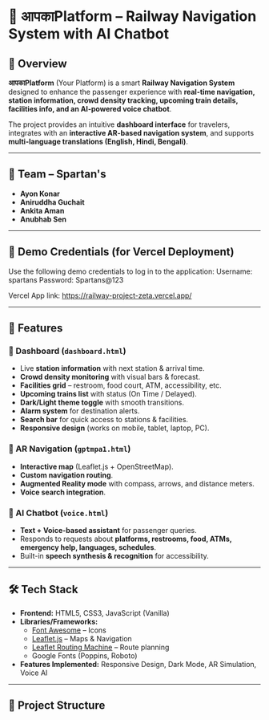 # 🚆 आपकाPlatform – Railway Navigation System with AI Chatbot

## 📌 Overview
**आपकाPlatform** (Your Platform) is a smart **Railway Navigation System** designed to enhance the passenger experience with **real-time navigation, station information, crowd density tracking, upcoming train details, facilities info, and an AI-powered voice chatbot**.  

The project provides an intuitive **dashboard interface** for travelers, integrates with an **interactive AR-based navigation system**, and supports **multi-language translations (English, Hindi, Bengali)**.

---

## 👥 Team – Spartan's
- **Ayon Konar**  
- **Aniruddha Guchait**  
- **Ankita Aman**  
- **Anubhab Sen**

---

## 🔑 Demo Credentials (for Vercel Deployment)

Use the following demo credentials to log in to the application:
Username: spartans
Password: Spartans@123

Vercel App link: https://railway-project-zeta.vercel.app/

---

## 🎯 Features
### 🔹 Dashboard (`dashboard.html`)
- Live **station information** with next station & arrival time.  
- **Crowd density monitoring** with visual bars & forecast.  
- **Facilities grid** – restroom, food court, ATM, accessibility, etc.  
- **Upcoming trains list** with status (On Time / Delayed).  
- **Dark/Light theme toggle** with smooth transitions.  
- **Alarm system** for destination alerts.  
- **Search bar** for quick access to stations & facilities.  
- **Responsive design** (works on mobile, tablet, laptop, PC).  

### 🔹 AR Navigation (`gptmpa1.html`)
- **Interactive map** (Leaflet.js + OpenStreetMap).  
- **Custom navigation routing**.  
- **Augmented Reality mode** with compass, arrows, and distance meters.  
- **Voice search integration**.  

### 🔹 AI Chatbot (`voice.html`)
- **Text + Voice-based assistant** for passenger queries.  
- Responds to requests about **platforms, restrooms, food, ATMs, emergency help, languages, schedules**.  
- Built-in **speech synthesis & recognition** for accessibility.  

---

## 🛠️ Tech Stack
- **Frontend:** HTML5, CSS3, JavaScript (Vanilla)  
- **Libraries/Frameworks:**  
  - [Font Awesome](https://fontawesome.com/) – Icons  
  - [Leaflet.js](https://leafletjs.com/) – Maps & Navigation  
  - [Leaflet Routing Machine](https://www.liedman.net/leaflet-routing-machine/) – Route planning  
  - Google Fonts (Poppins, Roboto)  
- **Features Implemented:** Responsive Design, Dark Mode, AR Simulation, Voice AI  

---

## 📂 Project Structure
